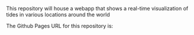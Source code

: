 This repository will house a webapp that shows a real-time visualization of tides in various locations around the world

The Github Pages URL for this repository is:

